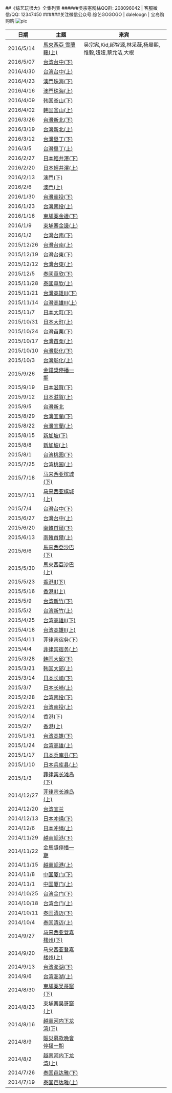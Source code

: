 ##《综艺玩很大》全集列表
######吳宗憲粉絲QQ群: 208096042  |  客服微信/QQ: 12347450
######关注微信公众号:综艺GOGOGO | daleloogn | 宝岛购购购
![pic](http://imgsrc.baidu.com/forum/w%3D580/sign=21028f2ff036afc30e0c3f6d8318eb85/763ade1001e9390103724fd17cec54e734d196d4.jpg)

日期|主题|来宾
----|----|----
|2016/5/14|[馬來西亞 雪蘭莪(上)](http://www.acfun.tv/v/ac2751953)|吴宗宪,Kid,邰智源,林采薇,杨晨熙,惟毅,妞妞,蔡允洁,大根
|2016/5/07|[台湾台中(下)](http://www.acfun.tv/v/ac2727331)
|2016/4/30|[台湾台中(上)](http://www.acfun.tv/v/ac2712034)
|2016/4/23|[澳門珠海(下)](http://www.acfun.tv/v/ac2695895)
|2016/4/16|[澳門珠海(上)](http://www.acfun.tv/v/ac2675721)
|2016/4/09|[韩国釜山(下)](http://www.acfun.tv/v/ac2659953)
|2016/4/02|[韩国釜山(上)](http://www.acfun.tv/v/ac2644812)
|2016/3/26|[台灣新北(下)](http://www.acfun.tv/v/ac2629267)
|2016/3/19|[台灣新北(上)](http://www.acfun.tv/v/ac2615424)
|2016/3/12|[台灣垦丁(下)](http://www.acfun.tv/v/ac2599675)
|2016/3/5|[台灣垦丁(上)](http://www.acfun.tv/v/ac2590603)
|2016/2/27|[日本輕井澤(下)](http://www.acfun.tv/v/ac2590603_4)
|2016/2/20|[日本輕井澤(上)](http://www.acfun.tv/v/ac2590603_3)
|2016/2/13|[澳門(下)](http://www.acfun.tv/v/ac2536095)
|2016/2/6|[澳門(上)](http://www.acfun.tv/v/ac2535985)
|2016/1/30|[台灣南投(下)](http://www.acfun.tv/v/ac2507155)
|2016/1/23|[台灣南投(上)](http://www.acfun.tv/v/ac2485442)
|2016/1/16|[柬埔寨金邊(下)](http://www.acfun.tv/v/ac2466691)
|2016/1/9|[柬埔寨金邊(上)](http://www.acfun.tv/v/ac2450335)
|2016/1/2|[台灣台南(下)](http://www.acfun.tv/v/ac2691075_2)
|2015/12/26|[台灣台南(上)](http://www.acfun.tv/v/ac2691631_3)
|2015/12/19|[台灣台東(下)](http://www.acfun.tv/v/ac2691565_2)
|2015/12/12|[台灣台東(上)](http://www.acfun.tv/v/ac2691565)
|2015/12/5|[泰國華欣(下)](http://www.acfun.tv/v/ac2691631_2)
|2015/11/28|[泰國華欣(上)](http://www.acfun.tv/v/ac2691631)
|2015/11/21|[台灣高雄Ⅲ(下)](http://www.acfun.tv/v/ac2695053_25)
|2015/11/14|[台灣高雄Ⅲ(上)](http://www.acfun.tv/v/ac2695053_24)
|2015/11/7|[日本大町(下)](http://www.acfun.tv/v/ac2695053_23)
|2015/10/31|[日本大町(上)](http://www.acfun.tv/v/ac2695053_22)
|2015/10/24|[台灣苗栗(下)](http://www.acfun.tv/v/ac2695053_21)
|2015/10/17|[台灣苗栗(上)](http://www.acfun.tv/v/ac2695053_20)
|2015/10/10|[台灣彰化(下)](http://www.acfun.tv/v/ac2695053_19)
|2015/10/3|[台灣彰化(上)](http://www.acfun.tv/v/ac2695053_18)
|2015/9/26|[金鐘獎停播一期](http://www.acfun.tv/u/daleloogn)
|2015/9/19|[日本滋賀(下)](http://www.acfun.tv/v/ac2695053_17)
|2015/9/12|[日本滋賀(上)](http://www.acfun.tv/v/ac2695053_16)
|2015/9/5|[台灣新北](http://www.acfun.tv/v/ac2695053_15)
|2015/8/29|[台灣宜蘭(下)](http://www.acfun.tv/v/ac2695053_14)
|2015/8/22|[台灣宜蘭(上)](http://www.acfun.tv/v/ac2699349_3)
|2015/8/15|[新加坡(下)](http://www.acfun.tv/v/ac2695053_13)
|2015/8/8|[新加坡(上)](http://www.acfun.tv/v/ac2695053_12)
|2015/8/1|[台湾桃园(下)](http://www.acfun.tv/v/ac2695053_11)
|2015/7/25|[台湾桃园(上)](http://www.acfun.tv/v/ac2691075)
|2015/7/18|[马来西亚槟城(下)](http://www.acfun.tv/v/ac2695053_10)
|2015/7/11|[马来西亚槟城(上)](http://www.acfun.tv/v/ac2695053_9)
|2015/7/4|[台灣台中(下)](http://www.acfun.tv/v/ac2695053_8)
|2015/6/27|[台灣台中(上)](http://www.acfun.tv/v/ac2695053_7)
|2015/6/20|[南韓首爾(下)](http://www.acfun.tv/v/ac2695053_6)
|2015/6/13|[南韓首爾(上)](http://www.acfun.tv/v/ac2695053_5)
|2015/6/6|[馬來西亞沙巴(下)](http://www.acfun.tv/v/ac2695053_4)
|2015/5/30|[馬來西亞沙巴(上)](http://www.acfun.tv/v/ac2695053_3)
|2015/5/23|[香港Ⅱ(下)](http://www.acfun.tv/v/ac2695053_2)
|2015/5/16|[香港Ⅱ(上)](http://www.acfun.tv/v/ac2695053)
|2015/5/9|[台湾新竹(下)](http://www.acfun.tv/v/ac2693186_17)
|2015/5/2|[台湾新竹(上)](http://www.acfun.tv/v/ac2693186_16)
|2015/4/25|[台湾高雄Ⅱ(下)](http://www.acfun.tv/v/ac2693186_15)
|2015/4/18|[台湾高雄Ⅱ(上)](http://www.acfun.tv/v/ac2693186_14)
|2015/4/11|[菲律宾宿务(下)](http://www.acfun.tv/v/ac2699098)
|2015/4/4|[菲律宾宿务(上)](http://www.acfun.tv/v/ac2444659)
|2015/3/28|[韩国大邱(下)](http://www.acfun.tv/v/ac2698600_3)
|2015/3/21|[韩国大邱(上)](http://www.acfun.tv/v/ac2693186_13)
|2015/3/14|[日本长崎(下)](http://www.acfun.tv/v/ac2701126)
|2015/3/7|[日本长崎(上)](http://www.acfun.tv/v/ac2448500)
|2015/2/28|[台湾南投(下)](http://www.acfun.tv/v/ac2698600_2)
|2015/2/21|[台湾南投(上)](http://www.acfun.tv/v/ac2693186_12)
|2015/2/14|[香港(下)](http://www.acfun.tv/v/ac2693186_11)
|2015/2/7|[香港(上)](http://www.acfun.tv/v/ac2693186_10)
|2015/1/31|[台湾高雄(下)](http://www.acfun.tv/v/ac2698600)
|2015/1/24|[台湾高雄(上)](http://www.acfun.tv/v/ac2693186_9)
|2015/1/17|[日本兵库县(下)](http://www.acfun.tv/v/ac2448421)
|2015/1/10|[日本兵库县(上)](http://www.acfun.tv/v/ac2693186_8)
|2015/1/3|[菲律宾长滩岛(下)](http://www.acfun.tv/v/ac2693186_7)
|2014/12/27|[菲律宾长滩岛(上)](http://www.acfun.tv/v/ac2448298)
|2014/12/20|[台湾宜兰](http://www.acfun.tv/v/ac2693186_5)
|2014/12/13|[日本冲绳(下)](http://www.acfun.tv/v/ac2693186_4)
|2014/12/6|[日本冲绳(上)](http://www.acfun.tv/v/ac2693186_3)
|2014/11/29|[越南岘港(下)](http://www.acfun.tv/v/ac2693186_2)
|2014/11/22|[金馬獎停播一期](http://www.acfun.tv/u/daleloogn)
|2014/11/15|[越南岘港(上)](http://www.acfun.tv/v/ac2693186)
|2014/11/8|[中国厦门(下)](http://www.acfun.tv/v/ac2692078_15)
|2014/11/1|[中国厦门(上)](http://www.acfun.tv/v/ac2692078_14)
|2014/10/25|[台湾金门(下)](http://www.acfun.tv/v/ac2692078_13)
|2014/10/18|[台湾金门(上)](http://www.acfun.tv/v/ac2692078_12)
|2014/10/11|[泰国清迈(下)](http://www.acfun.tv/v/ac2692078_11)
|2014/10/4|[泰国清迈(上)](http://www.acfun.tv/v/ac2692078_10)
|2014/9/27|[马来西亚登嘉楼州(下)](http://www.acfun.tv/v/ac2692078_9)
|2014/9/20|[马来西亚登嘉楼州(上)](http://www.acfun.tv/v/ac2692078_8)
|2014/9/13|[台湾澎湖(下)](http://www.acfun.tv/v/ac2692078_7)
|2014/9/6|[台湾澎湖(上)](http://www.acfun.tv/v/ac2692078_6)
|2014/8/30|[柬埔寨吴哥窟(下)](http://www.acfun.tv/v/ac2692078_5)
|2014/8/23|[柬埔寨吴哥窟(上)](http://www.acfun.tv/v/ac2692078_4)
|2014/8/16|[越南河内下龙湾(下)](http://www.acfun.tv/v/ac2692078_3)
|2014/8/9|[賑災募款晚會停播一期](http://www.acfun.tv/u/daleloogn)
|2014/8/2|[越南河内下龙湾(上)](http://www.acfun.tv/v/ac2692078_2)
|2014/7/26|[泰国芭达雅(下)](http://www.acfun.tv/v/ac2444641)
|2014/7/19|[泰国芭达雅(上)](http://www.acfun.tv/v/ac2692078)